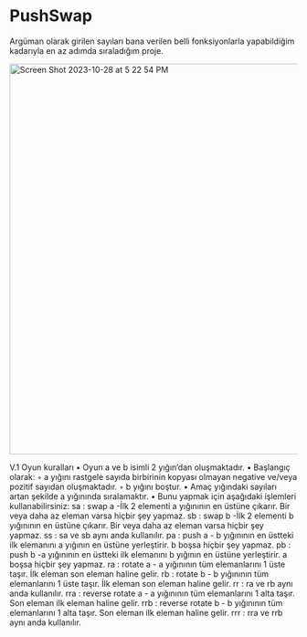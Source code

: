 # PushSwap
Argüman olarak girilen sayıları bana verilen belli fonksiyonlarla yapabildiğim kadarıyla en az adımda sıraladığım proje.

<img width="685" alt="Screen Shot 2023-10-28 at 5 22 54 PM" src="https://github.com/berkaysrgl/PushSwap/assets/149242814/b5ca4dc9-7429-4670-a959-31e8e7a67802">

V.1 Oyun kuralları
• Oyun a ve b isimli 2 yığın’dan oluşmaktadır. • Başlangıç olarak:
◦ a yığını rastgele sayıda birbirinin kopyası olmayan negative ve/veya pozitif sayıdan oluşmaktadır.
◦ b yığını boştur.
• Amaç yığındaki sayıları artan şekilde a yığınında sıralamaktır. • Bunu yapmak için aşağıdaki işlemleri kullanabilirsiniz:
sa : swap a -İlk 2 elementi a yığınının en üstüne çıkarır. Bir veya daha az eleman varsa hiçbir şey yapmaz.
sb : swap b -İlk 2 elementi b yığınının en üstüne çıkarır. Bir veya daha az eleman varsa hiçbir şey yapmaz.
ss : sa ve sb aynı anda kullanılır.
pa : push a - b yığınının en üstteki ilk elemanını a yığının en üstüne yerleştirir. b
boşsa hiçbir şey yapmaz.
pb : push b -a yığınının en üstteki ilk elemanını b yığının en üstüne yerleştirir. a boşsa hiçbir şey yapmaz.
ra : rotate a - a yığınının tüm elemanlarını 1 üste taşır. İlk eleman son eleman haline gelir.
rb : rotate b - b yığınının tüm elemanlarını 1 üste taşır. İlk eleman son eleman haline gelir.
rr : ra ve rb aynı anda kullanılır.
rra : reverse rotate a - a yığınının tüm elemanlarını 1 alta taşır. Son eleman ilk eleman haline gelir.
rrb : reverse rotate b - b yığınının tüm elemanlarını 1 alta taşır. Son eleman ilk eleman haline gelir.
rrr : rra ve rrb aynı anda kullanılır.
